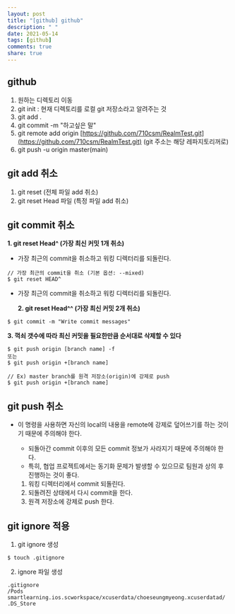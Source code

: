 ```yaml
---
layout: post
title: "[github] github"
description: " "
date: 2021-05-14
tags: [github]
comments: true
share: true
---
```


## github

1. 원하는 디렉토리 이동
2. git init : 현재 디렉토리를 로컬 git 저장소라고 알려주는 것
3. git add .
4. git commit -m "하고싶은 말"
5. git remote add origin [https://github.com/710csm/RealmTest.git](https://github.com/710csm/RealmTest.git) (git 주소는 해당 레파지토리꺼로)
6. git push -u origin master(main)


## git add 취소
1. git reset (전체 파일 add 취소)
2. git reset Head 파일 (특정 파일 add 취소)

## git commit 취소
**1. git reset Head^ (가장 최신 커밋 1개 취소)**
- 가장 최근의 commit을 취소하고 워킹 디렉터리를 되돌린다.
```
// 가장 최근의 commit을 취소 (기본 옵션: --mixed)
$ git reset HEAD^
```
- 가장 최근의 commit을 취소하고 워킹 디렉터리를 되돌린다.
   
   **2. git reset Head^^ (가장 최신 커밋 2개 취소)**
```
$ git commit -m "Write commit messages"
```

**3. 꺽쇠 갯수에 따라 최신 커밋을 필요한만큼 순서대로 삭제할 수 있다**
```
$ git push origin [branch name] -f
또는
$ git push origin +[branch name]
```
```
// Ex) master branch를 원격 저장소(origin)에 강제로 push
$ git push origin +[branch name]
```
## git push 취소
- 이 명령을 사용하면 자신의 local의 내용을 remote에 강제로 덮어쓰기를 하는 것이기 때문에 주의해야 한다.
    - 되돌아간 commit 이후의 모든 commit 정보가 사라지기 때문에 주의해야 한다.
    - 특히, 협업 프로젝트에서는 동기화 문제가 발생할 수 있으므로 팀원과 상의 후 진행하는 것이 좋다.   
    
    1. 워킹 디렉터리에서 commit 되돌린다.
    2. 되돌려진 상태에서 다시 commit을 한다.
    3. 원격 저장소에 강제로 push 한다.

## git ignore 적용
1. git ignore 생성
```
$ touch .gitignore
```
 2. ignore 파일 생성
 ```
.gitignore
/Pods
smartlearning.ios.scworkspace/xcuserdata/choeseungmyeong.xcuserdatad/
.DS_Store
 ```
 
